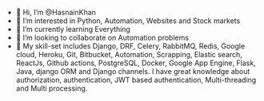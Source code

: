 - 👋 Hi, I’m @HasnainKhan
- 👀 I’m interested in Python, Automation, Websites and Stock markets
- 🌱 I’m currently learning Everything
- 💞️ I’m looking to collaborate on Automation problems
- 🌱 My skill-set includes Django, DRF, Celery, RabbitMQ, Redis, Google cloud, Heroku, Git, Bitbucket, Automation, Scrapping, 
      Elastic search, ReactJs, Github actions, PostgreSQL, Docker, Google App Engine, Flask, Java, django ORM and Django channels. I have great knowledge about             authorization, authentication, JWT based authentication, Multi-threading and Multi processing.


<!---
Gryffindor8/Gryffindor8 is a ✨ special ✨ repository because its `README.md` (this file) appears on your GitHub profile.
You can click the Preview link to take a look at your changes.
- 📫 How to reach me 
--->

